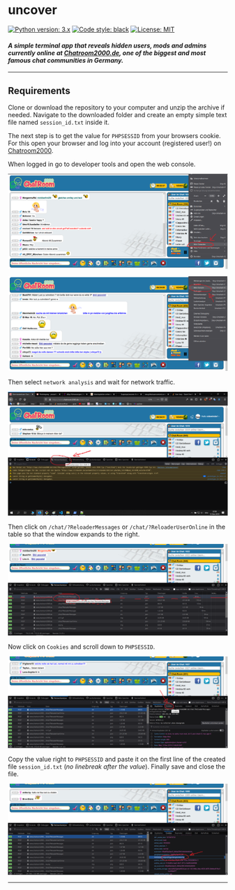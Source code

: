 # uncover

[![Python version: 3.x](https://img.shields.io/badge/python-3.x-blue)](https://python.org)
[![Code style: black](https://img.shields.io/badge/code%20style-black-000000.svg)](https://github.com/psf/black)
[![License: MIT](https://img.shields.io/badge/license-the_unlicense-darkviolet.svg)](https://github.com/Susperya/uncover/blob/master/LICENSE)

#### *A simple terminal app that reveals hidden users, mods and admins currently online at [Chatroom2000.de](https://chatroom2000.de), one of the biggest and most famous chat communities in Germany.*

---

## Requirements

Clone or download the repository to your computer and unzip the archive if needed. Navigate to the downloaded folder and create an empty simple text file named `session_id.txt` inside it.

The next step is to get the value for `PHPSESSID` from your browsers cookie. For this open your browser and log into your account (registered user!) on 
[Chatroom2000](https://chatroom2000.de). 

When logged in go to developer tools and open the web console. 

[![enter image description here][1]][1]

  [1]: /img/t1.png

[![enter image description here][2]][2]

  [2]: /img/t2.png

Then select `network analysis` and wait for network traffic.

[![enter image description here][3]][3]

  [3]: /img/t3.png

Then click on `/chat/?ReloaderMessages` or `/chat/?ReloaderUserOnline` in the table so that the window expands to the right.

[![enter image description here][4]][4]

  [4]: /img/t4.png

Now click on `Cookies` and scroll down to `PHPSESSID`.

[![enter image description here][5]][5]

  [5]: /img/t5.png

Copy the value right to `PHPSESSID` and paste it on the first line of the created file `session_id.txt` (*no linebreak after the value*). Finally save and close the file.

[![enter image description here][6]][6]

  [6]: /img/t6.png

---
